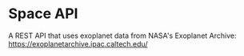 # Space API

A REST API that uses exoplanet data from NASA's Exoplanet Archive:
https://exoplanetarchive.ipac.caltech.edu/


